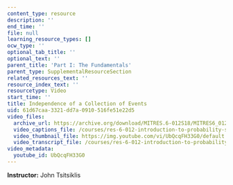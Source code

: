 ```yaml
---
content_type: resource
description: ''
end_time: ''
file: null
learning_resource_types: []
ocw_type: ''
optional_tab_title: ''
optional_text: ''
parent_title: 'Part I: The Fundamentals'
parent_type: SupplementalResourceSection
related_resources_text: ''
resource_index_text: ''
resourcetype: Video
start_time: ''
title: Independence of a Collection of Events
uid: 61d67caa-3321-dd7a-0910-516fe51e22d5
video_files:
  archive_url: https://archive.org/download/MITRES.6-012S18/MITRES6_012S18_L03-07_300k.mp4
  video_captions_file: /courses/res-6-012-introduction-to-probability-spring-2018/6a03b20d707a57d6aea30a368d6236b0_UbQcqFH33G0.vtt
  video_thumbnail_file: https://img.youtube.com/vi/UbQcqFH33G0/default.jpg
  video_transcript_file: /courses/res-6-012-introduction-to-probability-spring-2018/0efce5573e22478ef2bde873d509d4ac_UbQcqFH33G0.pdf
video_metadata:
  youtube_id: UbQcqFH33G0
---
```


**Instructor:** John Tsitsiklis




